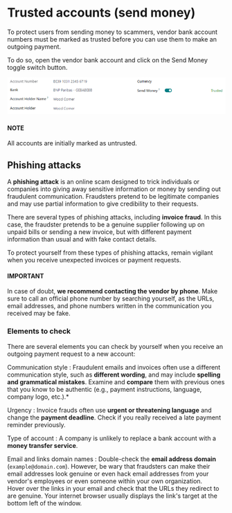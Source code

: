 # Trusted accounts (send money)

To protect users from sending money to scammers, vendor bank account numbers must be marked as
trusted before you can use them to make an outgoing payment.

To do so, open the vendor bank account and click on the Send Money toggle switch button.

![Example of a vendor bank account with the "Send Money" toggle button switched to "trusted."](../../../../.gitbook/assets/send-money-toggle.png)

#### NOTE
All accounts are initially marked as untrusted.

## Phishing attacks

A **phishing attack** is an online scam designed to trick individuals or companies into giving away
sensitive information or money by sending out fraudulent communication. Fraudsters pretend to be
legitimate companies and may use partial information to give credibility to their requests.

There are several types of phishing attacks, including **invoice fraud**. In this case, the
fraudster pretends to be a genuine supplier following up on unpaid bills or sending a new invoice,
but with different payment information than usual and with fake contact details.

To protect yourself from these types of phishing attacks, remain vigilant when you receive
unexpected invoices or payment requests.

#### IMPORTANT
In case of doubt, **we recommend contacting the vendor by phone**. Make sure to call an official
phone number by searching yourself, as the URLs, email addresses, and phone numbers written in
the communication you received may be fake.

### Elements to check

There are several elements you can check by yourself when you receive an outgoing payment request to
a new account:

Communication style
: Fraudulent emails and invoices often use a different communication style, such as **different
  wording**, and may include **spelling and grammatical mistakes**. Examine and **compare** them
  with previous ones that you know to be authentic (e.g., payment instructions, language, company
  logo, etc.).\*

Urgency
: Invoice frauds often use **urgent or threatening language** and change the **payment deadline**.
  Check if you really received a late payment reminder previously.

Type of account
: A company is unlikely to replace a bank account with a **money transfer service**.

Email and links domain names
: Double-check the **email address domain** (`example@domain.com`). However, be wary that fraudsters
  can make their email addresses look genuine or even hack email addresses from your vendor's
  employees or even someone within your own organization.
  <br/>
  Hover over the links in your email and check that the URLs they redirect to are genuine. Your
  internet browser usually displays the link's target at the bottom left of the window.
